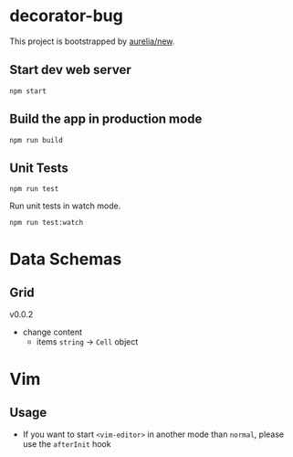 # decorator-bug

This project is bootstrapped by [aurelia/new](https://github.com/aurelia/new).

## Start dev web server

    npm start

## Build the app in production mode

    npm run build


## Unit Tests

    npm run test

Run unit tests in watch mode.

    npm run test:watch

# Data Schemas

## Grid
v0.0.2
- change content
    - items `string` -> `Cell` object

# Vim
## Usage
- If you want to start `<vim-editor>` in another mode than `normal`, please use the `afterInit` hook
